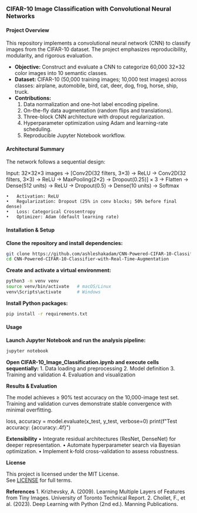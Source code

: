 ### CIFAR-10 Image Classification with Convolutional Neural Networks

#### Project Overview

This repository implements a convolutional neural network (CNN) to classify images from the CIFAR-10 dataset. The project emphasizes reproducibility, modularity, and rigorous evaluation.

- **Objective:** Construct and evaluate a CNN to categorize 60,000 32×32 color images into 10 semantic classes.  
- **Dataset:** CIFAR-10 (50,000 training images; 10,000 test images) across classes: airplane, automobile, bird, cat, deer, dog, frog, horse, ship, truck.  
- **Contributions:**  
  1. Data normalization and one-hot label encoding pipeline.  
  2. On-the-fly data augmentation (random flips and translations).  
  3. Three-block CNN architecture with dropout regularization.  
  4. Hyperparameter optimization using Adam and learning-rate scheduling.  
  5. Reproducible Jupyter Notebook workflow.  

#### Architectural Summary

The network follows a sequential design:

Input: 32×32×3 images
→ [Conv2D(32 filters, 3×3) → ReLU
   → Conv2D(32 filters, 3×3) → ReLU
   → MaxPooling(2×2) → Dropout(0.25)] × 3
→ Flatten
→ Dense(512 units) → ReLU → Dropout(0.5)
→ Dense(10 units) → Softmax

	•	Activation: ReLU
	•	Regularization: Dropout (25% in conv blocks; 50% before final dense)
	•	Loss: Categorical Crossentropy
	•	Optimizer: Adam (default learning rate)

#### Installation & Setup

**Clone the repository and install dependencies:**

```bash
git clone https://github.com/ashleshakadam/CNN-Powered-CIFAR-10-Classifier-with-Real-Time-Augmentation.git
cd CNN-Powered-CIFAR-10-Classifier-with-Real-Time-Augmentation
```

**Create and activate a virtual environment:**

```bash
python3 -m venv venv
source venv/bin/activate   # macOS/Linux
venv\Scripts\activate      # Windows
```

**Install Python packages:**

```bash
pip install -r requirements.txt
```

#### Usage

**Launch Jupyter Notebook and run the analysis pipeline:**

```bash
jupyter notebook
```

**Open CIFAR-10_Image_Classification.ipynb and execute cells sequentially:**
	1.	Data loading and preprocessing
	2.	Model definition
	3.	Training and validation
	4.	Evaluation and visualization

**Results & Evaluation**

The model achieves ≥ 90% test accuracy on the 10,000-image test set. Training and validation curves demonstrate stable convergence with minimal overfitting.

loss, accuracy = model.evaluate(x_test, y_test, verbose=0)
print(f"Test accuracy: {accuracy:.4f}")

**Extensibility**
	•	Integrate residual architectures (ResNet, DenseNet) for deeper representation.
	•	Automate hyperparameter search via Bayesian optimization.
	•	Implement k-fold cross-validation to assess robustness.

**License**

This project is licensed under the MIT License.  
See [LICENSE](https://github.com/ashleshakadam/CNN-Powered-CIFAR-10-Classifier-with-Real-Time-Augmentation/blob/main/LICENSE) for full terms.

**References**
	1.	Krizhevsky, A. (2009). Learning Multiple Layers of Features from Tiny Images. University of Toronto Technical Report.
	2.	Chollet, F., et al. (2023). Deep Learning with Python (2nd ed.). Manning Publications.

